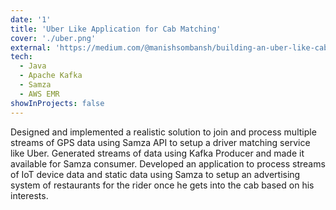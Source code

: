 ```yaml
---
date: '1'
title: 'Uber Like Application for Cab Matching'
cover: './uber.png'
external: 'https://medium.com/@manishsombansh/building-an-uber-like-cab-service-e3c9efacf117'
tech:
  - Java
  - Apache Kafka
  - Samza
  - AWS EMR
showInProjects: false
---
```


Designed and implemented a realistic solution to join and process multiple streams of GPS data using Samza API to setup a driver matching service like Uber. Generated streams of data using Kafka Producer and made it available for Samza consumer. Developed an application to process streams of IoT device data and static data using Samza to setup an advertising system of restaurants for the rider once he gets into the cab based on his interests.

